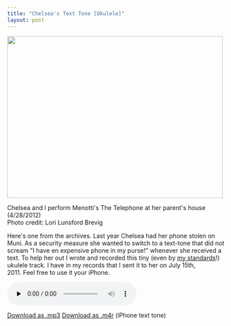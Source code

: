 ```yaml
---
title: "Chelsea's Text Tone [Ukulele]"
layout: post
---
```


<div id="attachment_1145" style="width: 510px" class="wp-caption alignnone"><a href="{{ site.url }}/uploads/2012/08/531292_3691278771372_40740060_n.jpg"><img class="size-large wp-image-1145  " title="531292_3691278771372_40740060_n" src="{{ site.url }}/uploads/2012/08/531292_3691278771372_40740060_n-500x375.jpg" alt="" width="500" height="375" /></a><p class="wp-caption-text">Chelsea and I perform Menotti's The Telephone at her parent's house (4/28/2012)<br />Photo credit: Lori Lunsford Brevig</p></div>

Here's one from the archives. Last year Chelsea had her phone stolen on Muni. As a security measure she wanted to switch to a text-tone that did not scream "I have en expensive phone in my purse!" whenever she received a text. To help her out I wrote and recorded this tiny (even by <a href="http://blog.classicalcode.com/2009/07/original-song-our-love-will-last-as-long/">my standards</a>!) ukulele track. I have in my records that I sent it to her on July 15th, 2011. Feel free to use it your iPhone.

<audio id="wp_mep_9" src="{{ site.url }}/uploads/2012/08/Chelseas-Text-Tome-C6-Harmonics.mp3" type="audio/mp3"    controls="controls" preload="none"  ></audio>

<a href="{{ site.url }}/uploads/2012/08/Chelseas-Text-Tome-C6-Harmonics.mp3">Download as .mp3</a>
<a href="{{ site.url }}/uploads/2012/08/Chelseas-Text-Tome-C6-Harmonics.m4r">Download as .m4r</a> (iPhone text tone)
